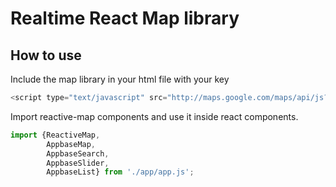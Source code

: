 # Realtime React Map library

## How to use

Include the map library in your html file with your key    
``` javascript    
<script type="text/javascript" src="http://maps.google.com/maps/api/js?key=Your_key_here"></script>
```    

Import reactive-map components and use it inside react components.
``` javascript    
import {ReactiveMap, 
		AppbaseMap, 
		AppbaseSearch, 
		AppbaseSlider, 
		AppbaseList} from './app/app.js';
```     
